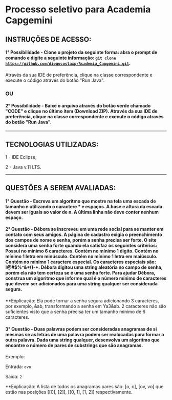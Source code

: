 # Processo seletivo para Academia Capgemini

## INSTRUÇÕES DE ACESSO:


#### 1° Possibilidade - Clone o projeto da seguinte forma: abra o prompt de comando e digite a seguinte informação: <code>git clone https://github.com/diegocostaxp/Academia_Capgemini.git</code>.
Através da sua IDE de preferência, clique na classe correspondente e execute o código através do botão "Run Java".

### OU

#### 2° Possibilidade - Baixe o arquivo através do botão verde chamado "CODE" e clique no último item (Download ZIP). Através da sua IDE de preferência, clique na classe correspondente e execute o código através do botão "Run Java".

<hr/>

## TECNOLOGIAS UTILIZADAS:

1 - IDE Eclipse;

2 - Java v.11 LTS.

<hr/>

## QUESTÕES A SEREM AVALIADAS:

#### 1° Questão - Escreva um algoritmo que mostre na tela uma escada de tamanho n utilizando o caractere * e espaços. A base e altura da escada devem ser iguais ao valor de n. A última linha não deve conter nenhum espaço.

#### 2° Questão - Débora se inscreveu em uma rede social para se manter em contato com seus amigos. A página de cadastro exigia o preenchimento dos campos de nome e senha, porém a senha precisa ser forte. O site considera uma senha forte quando ela satisfaz os seguintes critérios: Possui no mínimo 6 caracteres. Contém no mínimo 1 digito. Contém no mínimo 1 letra em minúsculo. Contém no mínimo 1 letra em maiúsculo. Contém no mínimo 1 caractere especial. Os caracteres especiais são: !@#$%^&*()-+.  Débora digitou uma string aleatória no campo de senha, porém ela não tem certeza se é uma senha forte. Para ajudar Débora, construa um algoritmo que informe qual é o número mínimo de caracteres que devem ser adicionados para uma string qualquer ser considerada segura.

**Explicação:
Ela pode tornar a senha segura adicionando 3 caracteres, por exemplo, &ab, transformando a senha em Ya3&ab. 2 caracteres não são suficientes visto que a senha precisa ter um tamanho mínimo de 6 caracteres.

#### 3° Questão - Duas palavras podem ser consideradas anagramas de si mesmas se as letras de uma palavra podem ser realocadas para formar a outra palavra. Dada uma string qualquer, desenvolva um algoritmo que encontre o número de pares de substrings que são anagramas.

Exemplo:

Entrada: <code>ovo</code>

Saída: <code>2</code>

**Explicação:
A lista de todos os anagramas pares são: [o, o], [ov, vo] que estão nas posições [[0], [2]], [[0, 1], [1, 2]] respectivamente. 
